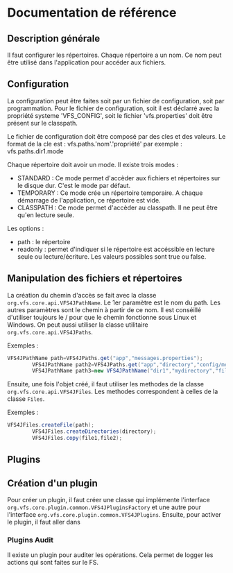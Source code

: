 # Documentation de référence

## Description générale

Il faut configurer les répertoires. Chaque répertoire a un nom. Ce nom peut être utilisé dans l'application pour accéder
aux fichiers.

## Configuration

La configuration peut être faites soit par un fichier de configuration, soit par programmation. Pour le fichier de
configuration, soit il est déclarré avec la propriété systeme 'VFS_CONFIG', soit le fichier 'vfs.properties' doit être
présent sur le classpath.

Le fichier de configuration doit être composé par des cles et des valeurs. Le format de la cle est :
vfs.paths.'nom'.'propriété'
par exemple :
vfs.paths.dir1.mode

Chaque répertoire doit avoir un mode. Il existe trois modes :

* STANDARD : Ce mode permet d'accèder aux fichiers et répertoires sur le disque dur. C'est le mode par défaut.
* TEMPORARY : Ce mode crée un répertoire temporaire. A chaque démarrage de l'application, ce répertoire est vide.
* CLASSPATH : Ce mode permet d'accèder au classpath. Il ne peut être qu'en lecture seule.

Les options :

* path : le répertoire
* readonly : permet d'indiquer si le répertoire est accéssible en lecture seule ou lecture/écriture. Les valeurs
  possibles sont true ou false.

## Manipulation des fichiers et répertoires

La création du chemin d'accès se fait avec la classe `org.vfs.core.api.VFS4JPathName`. Le 1er paramètre est le nom du
path. Les autres paramètres sont le chemin à partir de ce nom. Il est conséillé d'utiliser toujours le / pour que le
chemin fonctionne sous Linux et Windows. On peut aussi utiliser la classe utilitaire `org.vfs.core.api.VFS4JPaths`.

Exemples :

```java
VFS4JPathName path=VFS4JPaths.get("app","messages.properties");
        VFS4JPathName path2=VFS4JPaths.get("app","directory","config/messages.properties");
        VFS4JPathName path3=new VFS4JPathName("dir1","mydirectory","file01.txt");
```

Ensuite, une fois l'objet créé, il faut utiliser les methodes de la classe `org.vfs.core.api.VFS4JFiles`. Les methodes
correspondent à celles de la classe `Files`.

Exemples :

```java
VFS4JFiles.createFile(path);
        VFS4JFiles.createDirectories(directory);
        VFS4JFiles.copy(file1,file2);
```

## Plugins

## Création d'un plugin

Pour créer un plugin, il faut créer une classe qui implémente
l'interface `org.vfs.core.plugin.common.VFS4JPluginsFactory` et une autre pour
l'interface `org.vfs.core.plugin.common.VFS4JPlugins`. Ensuite, pour activer le plugin, il faut aller dans

### Plugins Audit

Il existe un plugin pour auditer les opérations. Cela permet de logger les actions qui sont faites sur le FS. 





